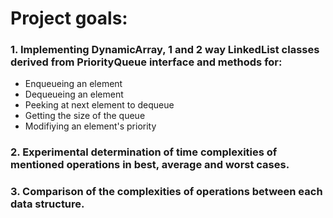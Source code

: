 # Project goals:
### 1. Implementing DynamicArray, 1 and 2 way LinkedList classes derived from PriorityQueue interface and methods for:
- Enqueueing an element
- Dequeueing an element
- Peeking at next element to dequeue
- Getting the size of the queue
- Modifiying an element's priority

### 2. Experimental determination of time complexities of mentioned operations in best, average and worst cases.
### 3. Comparison of the complexities of operations between each data structure.